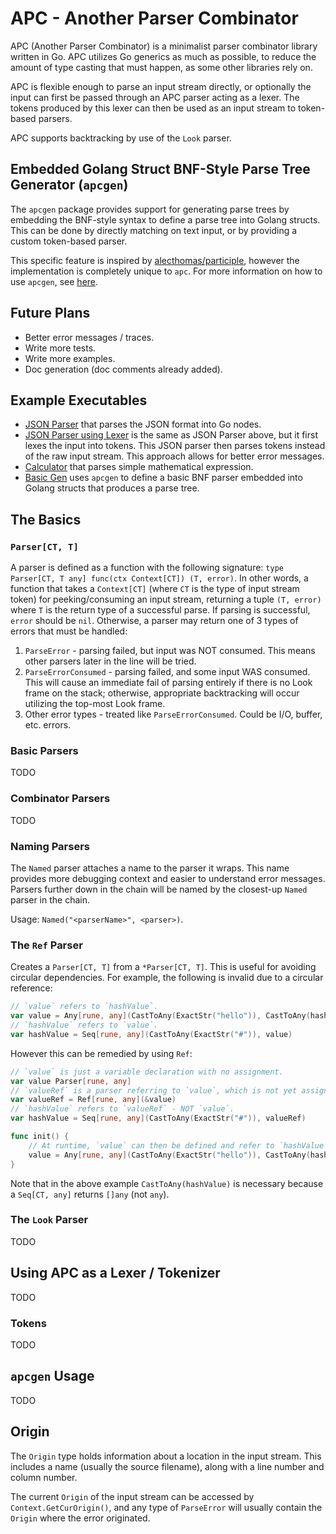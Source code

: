 # APC - Another Parser Combinator

APC (Another Parser Combinator) is a minimalist parser combinator library written in Go. APC utilizes Go generics as much as possible, to reduce the amount of type casting that must happen, as some other libraries rely on.

APC is flexible enough to parse an input stream directly, or optionally the input can first be passed through an APC parser acting as a lexer. The tokens produced by this lexer can then be used as an input stream to token-based parsers.

APC supports backtracking by use of the `Look` parser.

## Embedded Golang Struct BNF-Style Parse Tree Generator (`apcgen`)

The `apcgen` package provides support for generating parse trees by embedding the BNF-style syntax to define a parse tree into Golang structs. This can be done by directly matching on text input, or by providing a custom token-based parser.

This specific feature is inspired by [alecthomas/participle](https://github.com/alecthomas/participle), however the implementation is completely unique to `apc`. For more information on how to use `apcgen`, see [here](#apcgen-usage).

## Future Plans

- Better error messages / traces.
- Write more tests.
- Write more examples.
- Doc generation (doc comments already added).

## Example Executables

- [JSON Parser](examples/json/main.go) that parses the JSON format into Go nodes.
- [JSON Parser using Lexer](examples/json_using_lexer/main.go) is the same as JSON Parser above, but it first lexes the input into tokens. This JSON parser then parses tokens instead of the raw input stream. This approach allows for better error messages.
- [Calculator](examples/calculator/main.go) that parses simple mathematical expression.
- [Basic Gen](examples/basic_gen/main.go) uses `apcgen` to define a basic BNF parser embedded into Golang structs that produces a parse tree.

## The Basics

### `Parser[CT, T]`

A parser is defined as a function with the following signature: `type Parser[CT, T any] func(ctx Context[CT]) (T, error)`. In other words, a function that takes a `Context[CT]` (where `CT` is the type of input stream token) for peeking/consuming an input stream, returning a tuple `(T, error)` where `T` is the return type of a successful parse. If parsing is successful, `error` should be `nil`. Otherwise, a parser may return one of 3 types of errors that must be handled:

1. `ParseError` - parsing failed, but input was NOT consumed. This means other parsers later in the line will be tried.
2. `ParseErrorConsumed` - parsing failed, and some input WAS consumed. This will cause an immediate fail of parsing entirely if there is no Look frame on the stack; otherwise, appropriate backtracking will occur utilizing the top-most Look frame.
3. Other error types - treated like `ParseErrorConsumed`. Could be I/O, buffer, etc. errors.

### Basic Parsers

TODO

### Combinator Parsers

TODO

### Naming Parsers

The `Named` parser attaches a name to the parser it wraps. This name provides more debugging context and easier to understand error messages. Parsers further down in the chain will be named by the closest-up `Named` parser in the chain.

Usage: `Named("<parserName>", <parser>)`.

### The `Ref` Parser

Creates a `Parser[CT, T]` from a `*Parser[CT, T]`. This is useful for avoiding circular dependencies. For example, the following is invalid due to a circular reference:

```go
// `value` refers to `hashValue`.
var value = Any[rune, any](CastToAny(ExactStr("hello")), CastToAny(hashValue))
// `hashValue` refers to `value`.
var hashValue = Seq[rune, any](CastToAny(ExactStr("#")), value)
```

However this can be remedied by using `Ref`:

```go
// `value` is just a variable declaration with no assignment.
var value Parser[rune, any]
// `valueRef` is a parser referring to `value`, which is not yet assigned.
var valueRef = Ref[rune, any](&value)
// `hashValue` refers to `valueRef` - NOT `value`.
var hashValue = Seq[rune, any](CastToAny(ExactStr("#")), valueRef)

func init() {
    // At runtime, `value` can then be defined and refer to `hashValue`:
    value = Any[rune, any](CastToAny(ExactStr("hello")), CastToAny(hashValue))
}
```

Note that in the above example `CastToAny(hashValue)` is necessary because a `Seq[CT, any]` returns `[]any` (not `any`).

### The `Look` Parser

TODO

## Using APC as a Lexer / Tokenizer

TODO

### Tokens

TODO

## `apcgen` Usage

TODO

## Origin

The `Origin` type holds information about a location in the input stream. This includes a name (usually the source filename), along with a line number and column number.

The current `Origin` of the input stream can be accessed by `Context.GetCurOrigin()`, and any type of `ParseError` will usually contain the `Origin` where the error originated.
